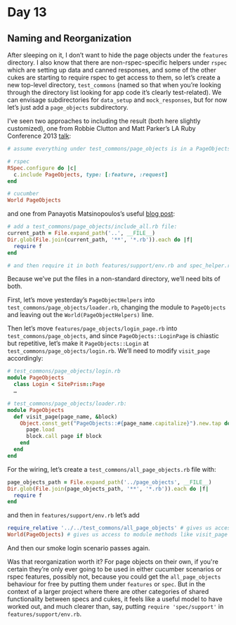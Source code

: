 # Day 13

## Naming and Reorganization

After sleeping on it, I don’t want to hide the page objects under the `features` directory.  I also know that there are non-rspec-specific helpers under `rspec` which are setting up data and canned responses, and some of the other cukes are starting to require rspec to get access to them, so let’s create a new top-level directory, `test_commons` (named so that when you’re looking through the directory list looking for app code it’s clearly test-related).  We can envisage subdirectories for `data_setup` and `mock_responses`, but for now let’s just add a `page_objects` subdirectory.

I’ve seen two approaches to including the result (both here slightly customized), one from Robbie Clutton and Matt Parker’s LA Ruby Conference 2013 [talk](http://confreaks.tv/videos/larubyconf2013-it-s-not-your-test-framework-it-s-you):

```ruby
# assume everything under test_commons/page_objects is in a PageObjects module, then

# rspec
RSpec.configure do |c|
  c.include PageObjects, type: [:feature, :request]
end

# cucumber
World PageObjects
```

and one from Panayotis Matsinopoulos’s useful [blog post](http://pmatsinopoulos.github.io/blog/2014/09/21/you-dont-have-to-be-afraid-to-test-your-ui-page-object-pattern-to-the-rescue/):

```ruby
# add a test_commons/page_objects/include_all.rb file:
current_path = File.expand_path('..', __FILE__)
Dir.glob(File.join(current_path, '**', '*.rb')).each do |f|
  require f
end

# and then require it in both features/support/env.rb and spec_helper.rb
```

Because we’ve put the files in a non-standard directory, we’ll need bits of both.

First, let’s move yesterday’s `PageObjectHelpers` into `test_commons/page_objects/loader.rb`, changing the module to `PageObjects` and leaving out the `World(PageObjectHelpers)` line.

Then let’s move `features/page_objects/login_page.rb` into `test_commons/page_objects`, and since `PageObjects::LoginPage` is chiastic but repetitive, let’s make it `PageObjects::Login` at `test_commons/page_objects/login.rb`.  We’ll need to modify `visit_page` accordingly:

```ruby
# test_commons/page_objects/login.rb
module PageObjects
  class Login < SitePrism::Page
  …

# test_commons/page_objects/loader.rb:
module PageObjects
  def visit_page(page_name, &block)
    Object.const_get("PageObjects::#{page_name.capitalize}").new.tap do |page|
      page.load
      block.call page if block
    end
  end
end
```

For the wiring, let’s create a `test_commons/all_page_objects.rb` file with:

```ruby
page_objects_path = File.expand_path('../page_objects', __FILE__)
Dir.glob(File.join(page_objects_path, '**', '*.rb')).each do |f|
  require f
end
```

and then in `features/support/env.rb` let’s add

```ruby
require_relative '../../test_commons/all_page_objects' # gives us access to page object classes
World(PageObjects) # gives us access to module methods like visit_page
```

And then our smoke login scenario passes again.

Was that reorganization worth it?  For page objects on their own, if you're certain they’re only ever going to be used in either cucumber scenarios or rspec features, possibly not, because you could get the `all_page_objects` behaviour for free by putting them under `features` or `spec`.  But in the context of a larger project where there are other categories of shared functionality between specs and cukes, it feels like a useful model to have worked out, and much clearer than, say, putting `require 'spec/support'` in `features/support/env.rb`.
